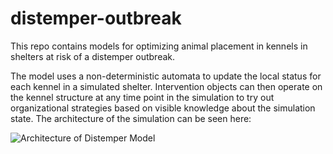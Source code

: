 # distemper-outbreak
This repo contains models for optimizing animal placement in kennels in shelters at risk of a distemper outbreak.

The model uses a non-deterministic automata to update the local status for each kennel in a simulated shelter. Intervention objects can then operate on the kennel structure at any time point in the simulation to try out organizational strategies based on visible knowledge about the simulation state. The architecture of the simulation can be seen here:

![Architecture of Distemper Model](https://i.imgur.com/WWpt3hk.png)
